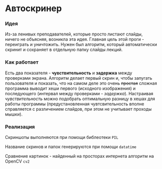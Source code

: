 # Автоскринер
### Идея
Из-за ленивых преподавателей, которые просто листают слайды, ничего не объясняя, возникла эта идея. Главная цель этой проги - переиграть и уничтожить. Нужен был алгоритм, который автоматически скринит и сохраняет в отдельную папку слайды лекций. 
### Как работает 
Есть два показателя - **чувствительность** и **задержка** между проверками экрана. Алгоритм делает первый скрин и, чтобы запугать пользователя и показать, что на самом деле это очень ~~простая~~ сложная программа выводит хеши первого (исходного изображения) и последующего (интервал между проверками - *задержка*). Настраивая *чувствительность* можно подобрать оптимальную разницу в хешах для работы программы (предустановленная чувтсвительность вполне справляется с различением слайдов, при этом не учитывает проходы мышки). 
### Реализация
Скриншоты выполняются при помощи библеотеки `PIL`

Название скринов и папок генерируются при помощи `datatime`

Сравнение картинок - найденный на просторах интернета алгоритм на OpenCV `cv2`

